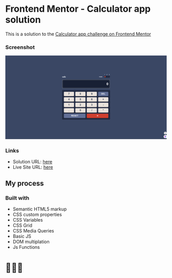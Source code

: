 # Frontend Mentor - Calculator app solution

This is a solution to the [Calculator app challenge on Frontend Mentor](https://www.frontendmentor.io/challenges/calculator-app-9lteq5N29)

### Screenshot

![](./assets/images/screenshot.png)

### Links

- Solution URL: [here](https://www.frontendmentor.io/solutions/newsletter-sign-up-form-with-success-message-solution-XLeRWZUZ7l)
- Live Site URL: [here](https://sunilbaghel002.github.io/newsletter-sign-up-with-success-message-main/)

## My process

### Built with

- Semantic HTML5 markup
- CSS custom properties
- CSS Variables
- CSS Grid
- CSS Media Queries
- Basic JS
- DOM multiplation
- Js Functions


# 🚀🚀🚀